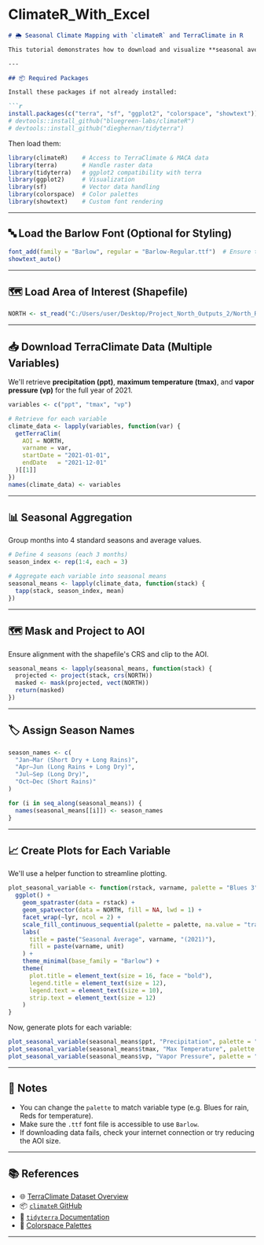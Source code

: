 # ClimateR_With_Excel
````markdown
# 🌦️ Seasonal Climate Mapping with `climateR` and TerraClimate in R

This tutorial demonstrates how to download and visualize **seasonal averages** of multiple TerraClimate variables (precipitation, temperature, vapor pressure) using the `climateR` package in R. The output is a clean, faceted map of seasonal climate patterns for your area of interest (AOI), using `ggplot2` and the custom **Barlow** font for styling.

---

## 📦 Required Packages

Install these packages if not already installed:

```r
install.packages(c("terra", "sf", "ggplot2", "colorspace", "showtext"))
# devtools::install_github("bluegreen-labs/climateR")
# devtools::install_github("dieghernan/tidyterra")
````

Then load them:

```r
library(climateR)    # Access to TerraClimate & MACA data
library(terra)       # Handle raster data
library(tidyterra)   # ggplot2 compatibility with terra
library(ggplot2)     # Visualization
library(sf)          # Vector data handling
library(colorspace)  # Color palettes
library(showtext)    # Custom font rendering
```

---

## 🔤 Load the Barlow Font (Optional for Styling)

```r
font_add(family = "Barlow", regular = "Barlow-Regular.ttf")  # Ensure the font file exists in working dir or provide path
showtext_auto()
```

---

## 🗺️ Load Area of Interest (Shapefile)

```r
NORTH <- st_read("C:/Users/user/Desktop/Project_North_Outputs_2/North_Region.shp")
```

---

## 📥 Download TerraClimate Data (Multiple Variables)

We'll retrieve **precipitation (ppt)**, **maximum temperature (tmax)**, and **vapor pressure (vp)** for the full year of 2021.

```r
variables <- c("ppt", "tmax", "vp")

# Retrieve for each variable
climate_data <- lapply(variables, function(var) {
  getTerraClim(
    AOI = NORTH,
    varname = var,
    startDate = "2021-01-01",
    endDate   = "2021-12-01"
  )[[1]]
})
names(climate_data) <- variables
```

---

## 📊 Seasonal Aggregation

Group months into 4 standard seasons and average values.

```r
# Define 4 seasons (each 3 months)
season_index <- rep(1:4, each = 3)

# Aggregate each variable into seasonal means
seasonal_means <- lapply(climate_data, function(stack) {
  tapp(stack, season_index, mean)
})
```

---

## 🗺️ Mask and Project to AOI

Ensure alignment with the shapefile's CRS and clip to the AOI.

```r
seasonal_means <- lapply(seasonal_means, function(stack) {
  projected <- project(stack, crs(NORTH))
  masked <- mask(projected, vect(NORTH))
  return(masked)
})
```

---

## 🏷️ Assign Season Names

```r
season_names <- c(
  "Jan–Mar (Short Dry + Long Rains)",
  "Apr–Jun (Long Rains + Long Dry)",
  "Jul–Sep (Long Dry)",
  "Oct–Dec (Short Rains)"
)

for (i in seq_along(seasonal_means)) {
  names(seasonal_means[[i]]) <- season_names
}
```

---

## 📈 Create Plots for Each Variable

We'll use a helper function to streamline plotting.

```r
plot_seasonal_variable <- function(rstack, varname, palette = "Blues 3", unit = "") {
  ggplot() +
    geom_spatraster(data = rstack) +
    geom_spatvector(data = NORTH, fill = NA, lwd = 1) +
    facet_wrap(~lyr, ncol = 2) +
    scale_fill_continuous_sequential(palette = palette, na.value = "transparent") +
    labs(
      title = paste("Seasonal Average", varname, "(2021)"),
      fill = paste(varname, unit)
    ) +
    theme_minimal(base_family = "Barlow") +
    theme(
      plot.title = element_text(size = 16, face = "bold"),
      legend.title = element_text(size = 12),
      legend.text = element_text(size = 10),
      strip.text = element_text(size = 12)
    )
}
```

Now, generate plots for each variable:

```r
plot_seasonal_variable(seasonal_means$ppt, "Precipitation", palette = "Blues 3", unit = "(mm)")
plot_seasonal_variable(seasonal_means$tmax, "Max Temperature", palette = "Reds 3", unit = "(°C)")
plot_seasonal_variable(seasonal_means$vp, "Vapor Pressure", palette = "Purples 3", unit = "(kPa)")
```

---

## 📌 Notes

* You can change the `palette` to match variable type (e.g. Blues for rain, Reds for temperature).
* Make sure the `.ttf` font file is accessible to use `Barlow`.
* If downloading data fails, check your internet connection or try reducing the AOI size.

---

## 📚 References

* 🌐 [TerraClimate Dataset Overview](https://www.climatologylab.org/terraclimate.html)
* 📦 [`climateR` GitHub](https://github.com/bluegreen-labs/climateR)
* 🧰 [`tidyterra` Documentation](https://dieghernan.github.io/tidyterra/)
* 🎨 [Colorspace Palettes](https://colorspace.r-forge.r-project.org/articles/colorspace.html)

---



